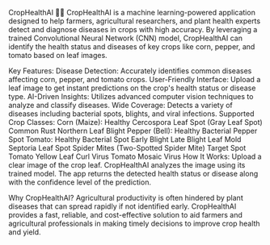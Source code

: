 CropHealthAI 🌱🤖
CropHealthAI is a machine learning-powered application designed to help farmers, agricultural researchers, and plant health experts detect and diagnose diseases in crops with high accuracy. By leveraging a trained Convolutional Neural Network (CNN) model, CropHealthAI can identify the health status and diseases of key crops like corn, pepper, and tomato based on leaf images.

Key Features:
Disease Detection: Accurately identifies common diseases affecting corn, pepper, and tomato crops.
User-Friendly Interface: Upload a leaf image to get instant predictions on the crop's health status or disease type.
AI-Driven Insights: Utilizes advanced computer vision techniques to analyze and classify diseases.
Wide Coverage: Detects a variety of diseases including bacterial spots, blights, and viral infections.
Supported Crop Classes:
Corn (Maize):
Healthy
Cercospora Leaf Spot (Gray Leaf Spot)
Common Rust
Northern Leaf Blight
Pepper (Bell):
Healthy
Bacterial Pepper Spot
Tomato:
Healthy
Bacterial Spot
Early Blight
Late Blight
Leaf Mold
Septoria Leaf Spot
Spider Mites (Two-Spotted Spider Mite)
Target Spot
Tomato Yellow Leaf Curl Virus
Tomato Mosaic Virus
How It Works:
Upload a clear image of the crop leaf.
CropHealthAI analyzes the image using its trained model.
The app returns the detected health status or disease along with the confidence level of the prediction.

Why CropHealthAI?
Agricultural productivity is often hindered by plant diseases that can spread rapidly if not identified early. CropHealthAI provides a fast, reliable, and cost-effective solution to aid farmers and agricultural professionals in making timely decisions to improve crop health and yield.


